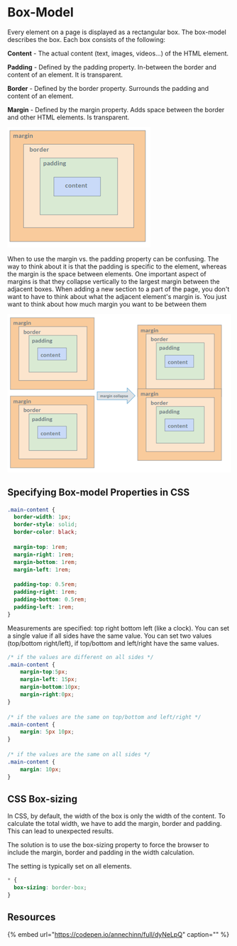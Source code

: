 # Box-Model

Every element on a page is displayed as a rectangular box. The box-model describes the box. Each box consists of the following:

**Content** - The actual content \(text, images, videos...\) of the HTML element.

**Padding** - Defined by the padding property. In-between the border and content of an element. It is transparent.

**Border** - Defined by the border property. Surrounds the padding and content of an element.

**Margin** - Defined by the margin property. Adds space between the border and other HTML elements. Is transparent.

![](../../.gitbook/assets/image%20%282%29.png)

When to use the margin vs. the padding property can be confusing. The way to think about it is that the padding is specific to the element, whereas the margin is the space between elements. One important aspect of margins is that they collapse vertically to the largest margin between the adjacent boxes. When adding a new section to a part of the page, you don't want to have to think about what the adjacent element's margin is. You just want to think about how much margin you want to be between them

![](../../.gitbook/assets/image%20%2819%29.png)

## Specifying Box-model Properties in CSS

```css
.main-content {
  border-width: 1px;
  border-style: solid;
  border-color: black;

  margin-top: 1rem;
  margin-right: 1rem;
  margin-bottom: 1rem;
  margin-left: 1rem;

  padding-top: 0.5rem;
  padding-right: 1rem;
  padding-bottom: 0.5rem;
  padding-left: 1rem;
}
```

Measurements are specified: top right bottom left \(like a clock\). You can set a single value if all sides have the same value. You can set two values \(top/bottom right/left\), if top/bottom and left/right have the same values.

```css
/* if the values are different on all sides */
.main-content {
    margin-top:5px;
    margin-left: 15px;
    margin-bottom:10px;
    margin-right:0px;    
}

/* if the values are the same on top/bottom and left/right */
.main-content {
    margin: 5px 10px;
}

/* if the values are the same on all sides */
.main-content {
    margin: 10px;
}
```

## CSS Box-sizing

In CSS, by default, the width of the box is only the width of the content. To calculate the total width, we have to add the margin, border and padding. This can lead to unexpected results.

The solution is to use the box-sizing property to force the browser to include the margin, border and padding in the width calculation.

The setting is typically set on all elements.

```css
* {
  box-sizing: border-box;
}
```

## Resources

{% embed url="https://codepen.io/annechinn/full/dyNeLpQ" caption="" %}

